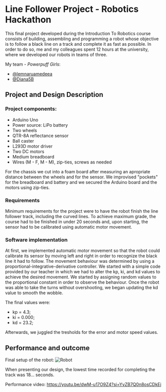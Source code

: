 # Line Follower Project - Robotics Hackathon

This final project developed during the Introduction To Robotics course consists of building, assembling and programming a robot whose objective is to follow a black line on a track and complete it as fast as possible. In order to do so, me and my colleagues spent 12 hours at the university, where we developed our robots in teams of three. 

My team - _Powerpuff Girls_:
- [@lemnaruamedeea](https://github.com/lemnaruamedeea)
- [@Diana5B](https://github.com/Diana5B)

## Project and Design Description

### Project components:
- Arduino Uno
- Power source: LiPo battery
- Two wheels
- QTR-8A reflectance sensor
- Ball caster
- L293D motor driver
- Two DC motors
- Medium breadboard
- Wires (M - F, M - M), zip-ties, screws as needed

For the chassis we cut into a foam board after measuring an apropriate distance between the wheels and for the sensor. We improvised "pockets" for the breadboard and battery and we secured the Arduino board and the motors using zip-ties.

### Requirements

Minimum requirements for the project were to have the robot finish the line follower track, including the curved lines. To achieve maximum grade, the course had to be finished in under 20 seconds and, upon starting, the sensor had to be calibrated using automatic motor movement.

### Software implementation

At first, we implemented automatic motor movement so that the robot could calibrate its sensor by moving left and right in order to recognize the black line it had to follow. The movement behaviour was determined by using a proportional-integrative-derivative controller. We started with a simple code provided by our teacher in which we had to alter the kp, ki, and kd values to achieve the desired movement. We started by assigning random values to the proportional constant in order to observe the behaviour. Once the robot was able to take the turns without overshooting, we began updating the kd value to smooth the wobble. 

The final values were:
- kp = 4.3;
- ki = 0.000;
- kd = 23.2;

Afterwards, we juggled the tresholds for the error and motor speed values.

## Performance and outcome

Final setup of the robot: 
![Robot](https://github.com/vfranci/Line-Follower/assets/115077321/08085af5-6bf5-4b55-920f-c0e0b4081a76)

When presenting our design, the lowest time recorded for completing the track was 18... seconds. 

Performance video: https://youtu.be/dwM-u17O9Z4?si=YvZB7Q0n8osCDkEj 



